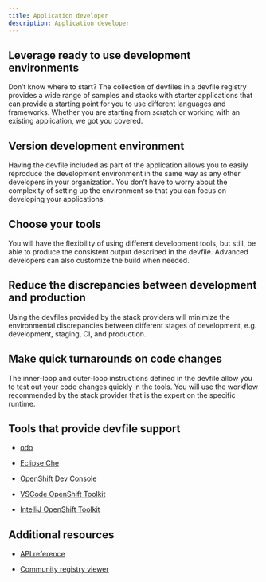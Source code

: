 ```yaml
---
title: Application developer
description: Application developer
---
```


## Leverage ready to use development environments

Don’t know where to start? The collection of devfiles in a devfile registry provides a wide range of samples and stacks with starter applications that can provide a starting point for you to use different languages and frameworks. Whether you are starting from scratch or working with an existing application, we got you covered.

## Version development environment

Having the devfile included as part of the application allows you to easily reproduce the development environment in the same way as any other developers in your organization. You don’t have to worry about the complexity of setting up the environment so that you can focus on developing your applications.

## Choose your tools

You will have the flexibility of using different development tools, but still, be able to produce the consistent output described in the devfile. Advanced developers can also customize the build when needed.

## Reduce the discrepancies between development and production

Using the devfiles provided by the stack providers will minimize the environmental discrepancies between different stages of development, e.g. development, staging, CI, and production.

## Make quick turnarounds on code changes

The inner-loop and outer-loop instructions defined in the devfile allow you to test out your code changes quickly in the tools. You will use the workflow recommended by the stack provider that is the expert on the specific runtime.

## Tools that provide devfile support

- [odo](https://odo.dev/)

- [Eclipse Che](https://medium.com/eclipse-che-blog/devfile-v2-and-ide-plug-ins-in-eclipse-che-7a560ae724b1)

- [OpenShift Dev Console](https://github.com/openshift/console)

- [VSCode OpenShift Toolkit](https://marketplace.visualstudio.com/items?itemName=redhat.vscode-openshift-connector)

- [IntelliJ OpenShift Toolkit](https://plugins.jetbrains.com/plugin/12030-openshift-connector-by-red-hat)

## Additional resources

- [API reference](./devfile-schema)

- [Community registry viewer](https://registry.devfile.io/viewer)
